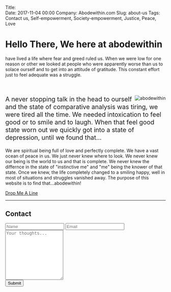 Title:   
Date: 2017-11-04 00:00
Company: Abodewithin.com
Slug: about-us
Tags: Contact us, Self-empowerment, Society-empowerment, Justice, Peace, Love

<html>
    <head>
            <meta charset="utf-8" />
            <meta name="description" content="spirituality, self-empowerment, peace, social-empowerment" />
            <meta name="author" content="abodewithin" />  
            <!-- Bootstrap styles -->
            <link rel="stylesheet" href="/theme/bootstrap/bootstrap.min.css">
            <link rel="stylesheet" href="/theme/bootstrap/bootstrap-theme.min.css">
            <!-- Font-Awesome -->
            <link rel="stylesheet" href="/theme/fonts/font-awesome.min.css">
            <!-- Google Webfonts -->
            <link href='https://fonts.googleapis.com/css?family=Open+Sans:400,600%7CPT+Serif:400,400italic' rel='stylesheet' type='text/css'>
            <!-- Styles -->
            <link rel="stylesheet" href="/theme/css/styles-bluegreen.css" id="theme-styles">
            <!--[if lt IE 9]>      
                <script src="modules/respond/html5-3.6-respond-1.1.0.min.js"></script>
            <![endif]-->
            <script src="//code.jquery.com/jquery-2.2.3.min.js"></script>
            <script>window.jQuery || document.write('<script src="{{ SITEURL }}/theme/js/jquery.min.js"><\/script>')</script>
    </head>
    <body>
    <div class="widewrapper main">
            <div class="container about">
                <h1>Hello There, We here at <span class="about-bold">abodewithin</span></h1>
                <span class="about-medium">have lived a life where fear and greed ruled us. When we were low for one reason or other we looked at people who were apparently worse than us to solace ourself and to get into an attitude of gratitude. This constant effort just to feel adequate was a struggle. 
                <header>
                <img src="/photos/thumbnails/thumb/om.jpg" class="about-portrait img-responsive" align="right" alt="abodewithin" >
                </header>
                </span> 
                <p style="font-size:140%;">A never stopping talk in the head to ourself and the state of comparative analysis was tiring, we were tired all the time. We needed intoxication to feel good or to smile and to laugh. When that feel good state worn out we quickly got into a state of depression, until we found that...</p>
                <p><span class="about-large"> We are spiritual being full of love and perfectly complete. We have a vast ocean of peace in us. We just never knew where to look. We never knew our being is the world to us and that is complete. We never knew the differnce in the state of <span class="about-italic"> "instinctive me" and "me" being the knower of that state. </span> Once we knew, the life completely changed to a smiling happy, well in most of situations and struggles vanished away. <span class="about-bold">The purpose of this website is to find that...<span class="about-bold">abodewithin!</span></p>
                <div class="about-button">
                    <a class="btn btn-xlarge btn-tales-one" href="#contact">Drop Me A Line</a>
                </div>
                <hr>
            </div>
            <div class="row">
                <div class="col-md-6 col-md-offset-3 tales-superblock" id="contact">
                    <h2>Contact</h2>
                    <form action="#" method="get" accept-charset="utf-8" class="contact-form">
                        <input type="text" name="name" id="contact-name" placeholder="Name" class="form-control input-lg">
                        <input type="email" name="email" id="contact-email" placeholder="Email" class="form-control input-lg">
                        <textarea rows="10" name="message" id="contact-body" placeholder="Your thoughts..." class="form-control input-lg"></textarea>
                        <div class="buttons clearfix">
                            <button type="submit" class="btn btn-xlarge btn-tales-one">Submit</button>
                        </div>                    
                    </form>
                </div>
            </div>        
        </div>
    </body>
</html>
